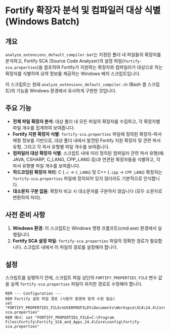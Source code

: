 # Fortify 확장자 분석 및 컴파일러 대상 식별 (Windows Batch)

## 개요

`analyze_extensions_default_compiler.bat`는 지정된 폴더 내 파일들의 확장자를 분석하고, Fortify SCA (Source Code Analyzer)의 설정 파일(`fortify-sca.properties`)을 참조하여 Fortify가 지원하는 확장자와 컴파일러가 대상으로 하는 확장자를 식별하여 요약 정보를 제공하는 Windows 배치 스크립트입니다.

이 스크립트는 원래 `analyze_extensions_default_compiler.sh` (Bash 셸 스크립트)의 기능을 Windows 환경에서 유사하게 구현한 것입니다.

## 주요 기능

*   **전체 파일 확장자 분석**: 대상 폴더 내 모든 파일의 확장자를 수집하고, 각 확장자별 파일 개수를 집계하여 보여줍니다.
*   **Fortify 지원 확장자 식별**: `fortify-sca.properties` 파일에 정의된 확장자-파서 매핑 정보를 기반으로, 대상 폴더 내에서 발견된 Fortify 지원 확장자 및 관련 파서 유형, 그리고 각 파서 유형별 파일 개수를 보여줍니다.
*   **컴파일러 대상 확장자 식별**: 스크립트 내에 미리 정의된 컴파일러 관련 파서 유형(예: JAVA, CSHARP, C_LANG, CPP_LANG 등)과 연관된 확장자들을 식별하고, 각 파서 유형별 파일 개수를 보여줍니다.
*   **하드코딩된 확장자 처리**: C (`.c` -> `C_LANG`) 및 C++ (`.cpp` -> `CPP_LANG`) 확장자는 `fortify-sca.properties` 파일에 정의되어 있지 않더라도 기본적으로 인식합니다.
*   **대소문자 구분 없음**: 확장자 비교 시 대소문자를 구분하지 않습니다 (모두 소문자로 변환하여 처리).

## 사전 준비 사항

1.  **Windows 환경**: 이 스크립트는 Windows 명령 프롬프트(cmd.exe) 환경에서 실행됩니다.
2.  **Fortify SCA 설정 파일**: `fortify-sca.properties` 파일의 정확한 경로가 필요합니다. 스크립트 내에서 이 파일의 경로를 설정해야 합니다.

## 설정

스크립트를 실행하기 전에, 스크립트 파일 상단의 `FORTIFY_PROPERTIES_FILE` 변수 값을 실제 `fortify-sca.properties` 파일이 위치한 경로로 수정해야 합니다.

```batch
REM --- Configuration ---
REM Fortify 설정 파일 경로 (사용자 환경에 맞게 수정 필요)
set "FORTIFY_PROPERTIES_FILE=%USERPROFILE%\Documents\Workspce\SCA\24.4\Core\config\fortify-sca.properties"
REM 예시: set "FORTIFY_PROPERTIES_FILE=C:\Program Files\Fortify\Fortify_SCA_and_Apps_24.4\Core\config\fortify-sca.properties"
